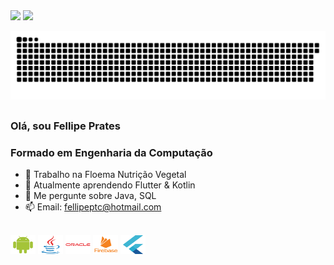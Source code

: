 <div>
  <img height="180em" src="https://github-readme-stats.vercel.app/api?username=heliohachimine&show_icons=true&theme=dracula&include_all_commits=true&count_private=true"/>
  <img height="180em" src="https://github-readme-stats.vercel.app/api/top-langs/?username=heliohachimine&layout=compact&langs_count=7&theme=dracula"/>
</div>

![Snake animation](https://github.com/fellipeptc/fellipeptc/blob/output/github-contribution-grid-snake.svg)

##

### Olá, sou **Fellipe Prates** 
### Formado em Engenharia da Computação

- 🔭 Trabalho na Floema Nutrição Vegetal
- 🌱 Atualmente aprendendo Flutter & Kotlin
- 💬 Me pergunte sobre Java, SQL
- 📫 Email: fellipeptc@hotmail.com

<link rel="stylesheet" href="https://cdn.jsdelivr.net/gh/devicons/devicon@v2.12.0/devicon.min.css">
</div>
<div style="display: inline_block"><br>
  <img align="center" height="30" width="40" src="https://github.com/devicons/devicon/blob/master/icons/android/android-original.svg">
  <img align="center" height="30" width="40" src="https://github.com/devicons/devicon/blob/master/icons/java/java-original.svg">
  <img align="center" height="30" width="40" src="https://github.com/devicons/devicon/blob/master/icons/oracle/oracle-original.svg">
  <img align="center" height="30" width="40" src="https://github.com/devicons/devicon/blob/master/icons/firebase/firebase-plain-wordmark.svg">
  <img align="center" height="30" width="40" src="https://github.com/devicons/devicon/blob/master/icons/flutter/flutter-original.svg">
</div>


